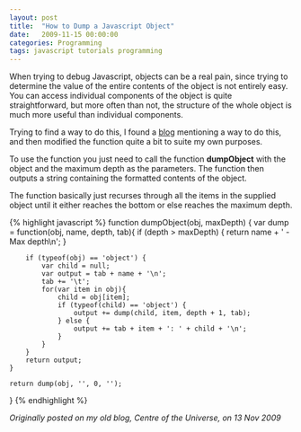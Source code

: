 ```yaml
---
layout: post
title:  "How to Dump a Javascript Object"
date:   2009-11-15 00:00:00
categories: Programming
tags: javascript tutorials programming
---
```


When trying to debug Javascript, objects can be a real pain, since trying to determine the value of the entire contents of the object is not entirely easy. You can access individual components of the object is quite straightforward, but more often than not, the structure of the whole object is much more useful than individual components.

Trying to find a way to do this, I found a [blog](http://weblogs.asp.net/skillet/archive/2006/03/23/440940.aspx) mentioning a way to do this, and then modified the function quite a bit to suite my own purposes.

To use the function you just need to call the function **dumpObject** with the object and the maximum depth as the parameters. The function then outputs a string containing the formatted contents of the object.

The function basically just recurses through all the items in the supplied object until it either reaches the bottom or else reaches the maximum depth.
<!--more-->

{% highlight javascript %}
function dumpObject(obj, maxDepth) {
	var dump = function(obj, name, depth, tab){
		if (depth > maxDepth) {
			return name + ' - Max depth\n';
		}

		if (typeof(obj) == 'object') {
			var child = null;
			var output = tab + name + '\n';
			tab += '\t';
			for(var item in obj){
				child = obj[item];
				if (typeof(child) == 'object') {
					output += dump(child, item, depth + 1, tab);
				} else {
					output += tab + item + ': ' + child + '\n';
				}
			}
		}
		return output;
	}

	return dump(obj, '', 0, '');
}
{% endhighlight %}

_Originally posted on my old blog, Centre of the Universe, on 13 Nov 2009_